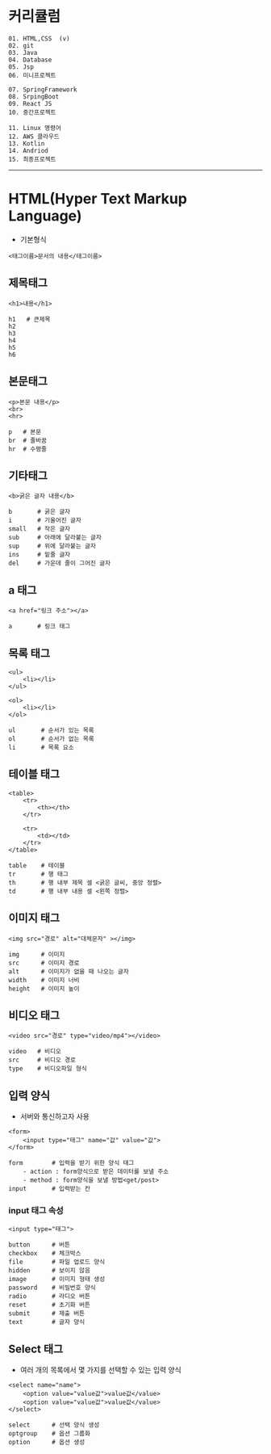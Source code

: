 # 커리큘럼
```
01. HTML,CSS  (v)
02. git
03. Java
04. Database
05. Jsp
06. 미니프로젝트

07. SpringFramework
08. SrpingBoot
09. React JS
10. 중간프로젝트

11. Linux 명령어
12. AWS 클라우드
13. Kotlin
14. Andriod
15. 최종프로젝트
```

---

# HTML(Hyper Text Markup Language)
+ 기본형식
```
<태그이름>문서의 내용</태그이름>
```

## 제목태그
```
<h1>내용</h1>

h1   # 큰제목
h2
h3
h4
h5
h6
```

## 본문태그
```
<p>본문 내용</p>
<br>
<hr>

p   # 본문
br  # 줄바꿈 
hr  # 수평줄
```

## 기타태그
```
<b>굵은 글자 내용</b>

b       # 굵은 글자
i       # 기울어진 글자
small   # 작은 글자
sub     # 아래에 달라붙는 글자
sup     # 위에 달라붙는 글자
ins     # 밑줄 글자
del     # 가운데 줄이 그어진 글자
```

## a 태그
```
<a href="링크 주소"></a>

a       # 링크 태그
```

## 목록 태그
```
<ul>
    <li></li>
</ul>

<ol>
    <li></li>
</ol>

ul       # 순서가 있는 목록
ol       # 순서가 없는 목록
li       # 목록 요소
```

## 테이블 태그
```
<table>
    <tr>
        <th></th>
    </tr>

    <tr>
        <td></td>
    </tr>
</table>

table    # 테이블
tr       # 행 태그
th       # 행 내부 제목 셀 <굵은 글씨, 중앙 정렬>
td       # 행 내부 내용 셀 <왼쪽 정렬>
```

## 이미지 태그
```
<img src="경로" alt="대체문자" ></img>

img      # 이미지
src      # 이미지 경로
alt      # 이미지가 없을 때 나오는 글자
width    # 이미지 너비
height   # 이미지 높이
```

## 비디오 태그
```
<video src="경로" type="video/mp4"></video>

video   # 비디오
src     # 비디오 경로
type    # 비디오파일 형식
```

## 입력 양식
+ 서버와 통신하고자 사용
```
<form>
    <input type="태그" name="값" value="값">
</form>

form        # 입력을 받기 위한 양식 태그
    - action : form양식으로 받은 데이터를 보낼 주소
    - method : form양식을 보낼 방법<get/post>
input       # 입력받는 칸
```
### input 태그 속성
```
<input type="태그">

button      # 버튼
checkbox    # 체크박스
file        # 파일 업로드 양식
hidden      # 보이지 않음
image       # 이미지 형태 생성
password    # 비밀번호 양식
radio       # 라디오 버튼
reset       # 초기화 버튼
submit      # 제출 버튼
text        # 글자 양식
```

## Select 태그
+ 여러 개의 목록에서 몇 가지를 선택할 수 있는 입력 양식
```
<select name="name">
    <option value="value값">value값</value>
    <option value="value값">value값</value>
</select>

select      # 선택 양식 생성
optgroup    # 옵션 그룹화
option      # 옵션 생성
```